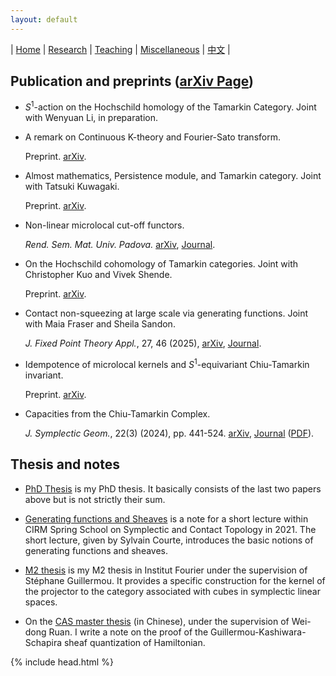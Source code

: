 ```yaml
---
layout: default
---
```




| [Home](index.md)  | [Research](research-en.md)    | [Teaching](teaching-en.md) | [Miscellaneous](miscellaneous-en.md)        | [中文](research-ch.md) |


## Publication and preprints ([arXiv Page](https://arxiv.org/a/zhang_b_7.html))

 - $S^1$-action on the Hochschild homology of the Tamarkin Category. Joint with Wenyuan Li, in preparation.

 - A remark on Continuous K-theory and Fourier-Sato transform.

   Preprint. [arXiv](https://arxiv.org/abs/2506.02329).

 - Almost mathematics, Persistence module, and Tamarkin category. Joint with Tatsuki Kuwagaki.

   Preprint. [arXiv](https://arxiv.org/abs/2503.15933).

 - Non-linear microlocal cut-off functors.

   _Rend. Sem. Mat. Univ. Padova._ [arXiv](https://arxiv.org/abs/2406.02725), [Journal](https://ems.press/journals/rsmup/articles/14298493).    

 - On the Hochschild cohomology of Tamarkin categories. Joint with Christopher Kuo and Vivek Shende.

   Preprint. [arXiv](https://arxiv.org/abs/2312.11447). 
  
 - Contact non-squeezing at large scale via generating functions. Joint with Maia Fraser and Sheila Sandon.

   _J. Fixed Point Theory Appl._, 27, 46 (2025), [arXiv](https://arxiv.org/abs/2310.11993), [Journal](https://link.springer.com/article/10.1007/s11784-025-01188-1). 

 - Idempotence of microlocal kernels and $S^1$-equivariant Chiu-Tamarkin invariant.

   Preprint. [arXiv](https://arxiv.org/abs/2306.12316).
  
 - Capacities from the Chiu-Tamarkin Complex.

   _J. Symplectic Geom._, 22(3) (2024), pp. 441-524. [arXiv](https://arxiv.org/abs/2103.05143), [Journal](https://dx.doi.org/10.4310/JSG.241001211759) ([PDF](Files/Capacity-vJSG.pdf)). 

## Thesis and notes

- [PhD Thesis](Files/PhD_Thesis.pdf) is my PhD thesis. It basically consists of the last two papers above but is not strictly their sum.

- [Generating functions and Sheaves](Files/GF-Sheaves.pdf) is a note for a short lecture within CIRM Spring School on Symplectic and Contact Topology in 2021. The short lecture, given by Sylvain Courte, introduces the basic notions of generating functions and sheaves.

- [M2 thesis](Files/M2_thesis.pdf) is my M2 thesis in Institut Fourier under the supervision of Stéphane Guillermou. It provides a specific construction for the kernel of the projector to the category associated with cubes in symplectic linear spaces.

- On the [CAS master thesis](Files/CAS_Thesis.pdf) (in Chinese), under the supervision of Wei-dong Ruan. I write a note on the proof of the Guillermou-Kashiwara-Schapira sheaf quantization of Hamiltonian.


{% include head.html %}
